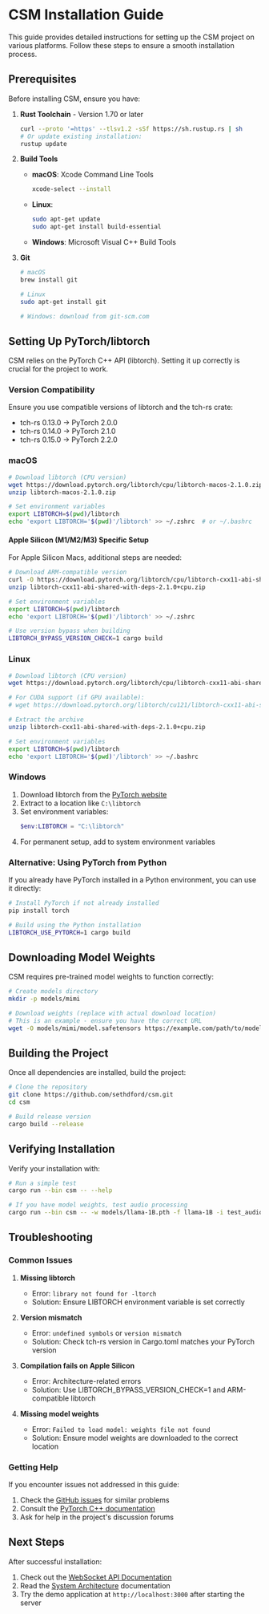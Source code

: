 # CSM Installation Guide

This guide provides detailed instructions for setting up the CSM project on various platforms. Follow these steps to ensure a smooth installation process.

## Prerequisites

Before installing CSM, ensure you have:

1. **Rust Toolchain** - Version 1.70 or later
   ```bash
   curl --proto '=https' --tlsv1.2 -sSf https://sh.rustup.rs | sh
   # Or update existing installation:
   rustup update
   ```

2. **Build Tools**
   - **macOS**: Xcode Command Line Tools
     ```bash
     xcode-select --install
     ```
   - **Linux**: 
     ```bash
     sudo apt-get update
     sudo apt-get install build-essential
     ```
   - **Windows**: Microsoft Visual C++ Build Tools

3. **Git**
   ```bash
   # macOS
   brew install git
   
   # Linux
   sudo apt-get install git
   
   # Windows: download from git-scm.com
   ```

## Setting Up PyTorch/libtorch

CSM relies on the PyTorch C++ API (libtorch). Setting it up correctly is crucial for the project to work.

### Version Compatibility

Ensure you use compatible versions of libtorch and the tch-rs crate:
- tch-rs 0.13.0 → PyTorch 2.0.0
- tch-rs 0.14.0 → PyTorch 2.1.0
- tch-rs 0.15.0 → PyTorch 2.2.0

### macOS

```bash
# Download libtorch (CPU version)
wget https://download.pytorch.org/libtorch/cpu/libtorch-macos-2.1.0.zip
unzip libtorch-macos-2.1.0.zip

# Set environment variables
export LIBTORCH=$(pwd)/libtorch
echo 'export LIBTORCH='$(pwd)'/libtorch' >> ~/.zshrc  # or ~/.bashrc
```

#### Apple Silicon (M1/M2/M3) Specific Setup

For Apple Silicon Macs, additional steps are needed:

```bash
# Download ARM-compatible version
curl -O https://download.pytorch.org/libtorch/cpu/libtorch-cxx11-abi-shared-with-deps-2.1.0%2Bcpu.zip
unzip libtorch-cxx11-abi-shared-with-deps-2.1.0+cpu.zip

# Set environment variables
export LIBTORCH=$(pwd)/libtorch
echo 'export LIBTORCH='$(pwd)'/libtorch' >> ~/.zshrc

# Use version bypass when building
LIBTORCH_BYPASS_VERSION_CHECK=1 cargo build
```

### Linux

```bash
# Download libtorch (CPU version)
wget https://download.pytorch.org/libtorch/cpu/libtorch-cxx11-abi-shared-with-deps-2.1.0+cpu.zip

# For CUDA support (if GPU available):
# wget https://download.pytorch.org/libtorch/cu121/libtorch-cxx11-abi-shared-with-deps-2.1.0+cu121.zip

# Extract the archive
unzip libtorch-cxx11-abi-shared-with-deps-2.1.0+cpu.zip

# Set environment variables
export LIBTORCH=$(pwd)/libtorch
echo 'export LIBTORCH='$(pwd)'/libtorch' >> ~/.bashrc
```

### Windows

1. Download libtorch from the [PyTorch website](https://pytorch.org/get-started/locally/)
2. Extract to a location like `C:\libtorch`
3. Set environment variables:
   ```powershell
   $env:LIBTORCH = "C:\libtorch"
   ```
4. For permanent setup, add to system environment variables

### Alternative: Using PyTorch from Python

If you already have PyTorch installed in a Python environment, you can use it directly:

```bash
# Install PyTorch if not already installed
pip install torch

# Build using the Python installation
LIBTORCH_USE_PYTORCH=1 cargo build
```

## Downloading Model Weights

CSM requires pre-trained model weights to function correctly:

```bash
# Create models directory
mkdir -p models/mimi

# Download weights (replace with actual download location)
# This is an example - ensure you have the correct URL
wget -O models/mimi/model.safetensors https://example.com/path/to/model.safetensors
```

## Building the Project

Once all dependencies are installed, build the project:

```bash
# Clone the repository
git clone https://github.com/sethdford/csm.git
cd csm

# Build release version
cargo build --release
```

## Verifying Installation

Verify your installation with:

```bash
# Run a simple test
cargo run --bin csm -- --help

# If you have model weights, test audio processing
cargo run --bin csm -- -w models/llama-1B.pth -f llama-1B -i test_audio.wav -o output.wav
```

## Troubleshooting

### Common Issues

1. **Missing libtorch**
   - Error: `library not found for -ltorch`
   - Solution: Ensure LIBTORCH environment variable is set correctly

2. **Version mismatch**
   - Error: `undefined symbols` or `version mismatch`
   - Solution: Check tch-rs version in Cargo.toml matches your PyTorch version

3. **Compilation fails on Apple Silicon**
   - Error: Architecture-related errors
   - Solution: Use LIBTORCH_BYPASS_VERSION_CHECK=1 and ARM-compatible libtorch

4. **Missing model weights**
   - Error: `Failed to load model: weights file not found`
   - Solution: Ensure model weights are downloaded to the correct location

### Getting Help

If you encounter issues not addressed in this guide:

1. Check the [GitHub issues](https://github.com/sethdford/csm/issues) for similar problems
2. Consult the [PyTorch C++ documentation](https://pytorch.org/cppdocs/)
3. Ask for help in the project's discussion forums

## Next Steps

After successful installation:

1. Check out the [WebSocket API Documentation](api/websocket_api.md)
2. Read the [System Architecture](architecture/system_architecture.md) documentation
3. Try the demo application at `http://localhost:3000` after starting the server 